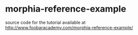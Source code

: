 # morphia-reference-example
source code for the tutorial available at http://www.foobaracademy.com/morphia-reference-example/
 
